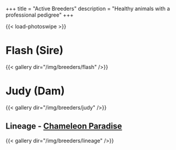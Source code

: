 +++
title = "Active Breeders"
description = "Healthy animals with a professional pedigree"
+++

{{< load-photoswipe >}}

# Flash (Sire)

{{< gallery dir="/img/breeders/flash" />}}

# Judy (Dam)

{{< gallery dir="/img/breeders/judy" />}}

## Lineage - [Chameleon Paradise](http://www.chameleonparadise.net/)

{{< gallery dir="/img/breeders/lineage" />}}